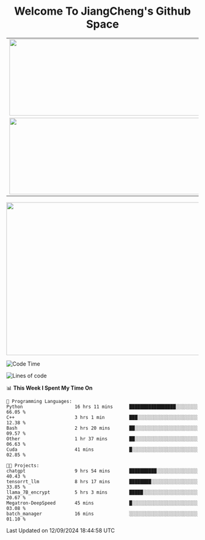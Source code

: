 <h1 align="center">Welcome To JiangCheng's Github Space</h1>

<table align="center" frame="void" rules="none" >
  <tr>
    <td>
      <div align="center"> <img height="200px" width="500px"  src="https://github-readme-stats.vercel.app/api?username=thisjiang&hide_title=true&hide_border=true&layout=compact&show_icons=trueline_height=21&text_color=000&icon_color=000&bg_color=0,ea6161,ffc64d,fffc4d,52fa5a&theme=graywhite" /> </div>
    </td>
    <td>
      <div align="center"> <img height="200px" width="500px" src="https://github-readme-stats.vercel.app/api/top-langs/?username=thisjiang&hide_title=true&hide_border=true&layout=compact&langs_count=6&text_color=000&icon_color=fff&bg_color=0,52fa5a,4dfcff,c64dff&theme=graywhite" /> </div>
    </td>
  </tr>
  <tr>
    <td>
      <div align="center"> <img height="200px" width="500px" src="https://github-readme-streak-stats.herokuapp.com/?user=thisjiang&hide_title=true&hide_border=true&layout=compact&langs_count=6" /> </div>
    </td>
    <td>
      <div align="center"> 
      <a href="https://github.com/" target="_blank"><img style="margin: 10px" src="https://profilinator.rishav.dev/skills-assets/git-scm-icon.svg" alt="Git" height="50" /></a>  
      <a href="https://www.linux.org/" target="_blank"><img style="margin: 10px" src="https://profilinator.rishav.dev/skills-assets/linux-original.svg" alt="Linux" height="50" /></a>  
      <a href="https://www.gnu.org/software/bash/" target="_blank"><img style="margin: 10px" src="https://profilinator.rishav.dev/skills-assets/gnu_bash-icon.svg" alt="Bash" height="50" /></a>  
      </div>
    </td>
  </tr>
</table>

<div align="center"> <img height="400px" width="1000px" src="https://github-readme-activity-graph.cyclic.app/graph?username=thisjiang&theme=react&hide_title=true&hide_border=true&layout=compact&langs_count=6" /> </div></td>

<!--START_SECTION:waka-->
![Code Time](http://img.shields.io/badge/Code%20Time-1%2C736%20hrs%2046%20mins-blue)

![Lines of code](https://img.shields.io/badge/From%20Hello%20World%20I%27ve%20Written-218.2%20thousand%20lines%20of%20code-blue)

📊 **This Week I Spent My Time On** 

```text
💬 Programming Languages: 
Python                   16 hrs 11 mins      █████████████████░░░░░░░░   66.05 % 
C++                      3 hrs 1 min         ███░░░░░░░░░░░░░░░░░░░░░░   12.38 % 
Bash                     2 hrs 20 mins       ██░░░░░░░░░░░░░░░░░░░░░░░   09.57 % 
Other                    1 hr 37 mins        ██░░░░░░░░░░░░░░░░░░░░░░░   06.63 % 
Cuda                     41 mins             █░░░░░░░░░░░░░░░░░░░░░░░░   02.85 % 

🐱‍💻 Projects: 
chatgpt                  9 hrs 54 mins       ██████████░░░░░░░░░░░░░░░   40.43 % 
tensorrt_llm             8 hrs 17 mins       ████████░░░░░░░░░░░░░░░░░   33.85 % 
llama_7B_encrypt         5 hrs 3 mins        █████░░░░░░░░░░░░░░░░░░░░   20.67 % 
Megatron-DeepSpeed       45 mins             █░░░░░░░░░░░░░░░░░░░░░░░░   03.08 % 
batch_manager            16 mins             ░░░░░░░░░░░░░░░░░░░░░░░░░   01.10 % 
```


 Last Updated on 12/09/2024 18:44:58 UTC
<!--END_SECTION:waka-->
